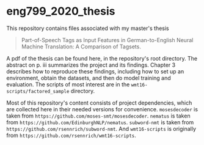 # eng799_2020_thesis
This repository contains files associated with my master's thesis

> Part-of-Speech Tags as Input Features in German-to-English Neural Machine Translation: A Comparison of Tagsets.

A pdf of the thesis can be found here, in the repository's root directory. The abstract on p. iii summarizes the project and its findings. Chapter 3 describes how to reproduce these findings, including how to set up an environment, obtain the datasets, and then do model training and evaluation. The scripts of most interest are in the `wmt16-scripts/factored_sample` directory.

Most of this repository's content consists of project dependencies, which are collected here in their needed versions for convenience. `mosesdecoder` is taken from `https://github.com/moses-smt/mosesdecoder`. `nematus` is taken from `https://github.com/EdinburghNLP/nematus`. `subword-nmt` is taken from `https://github.com/rsennrich/subword-nmt`. And `wmt16-scripts` is originally from `https://github.com/rsennrich/wmt16-scripts`.
